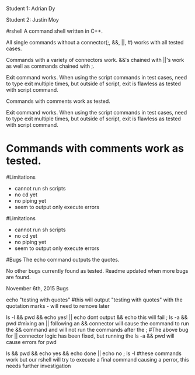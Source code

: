 
Student 1: Adrian Dy

Student 2: Justin Moy

#rshell
A command shell written in C++.

All single commands without a connector(;, &&, ||, #) works with all tested cases.

Commands with a variety of connectors work. &&'s chained with ||'s work as well as commands chained with ;.

Exit command works. When using the script commands in test cases, need to type exit multiple times,
but outside of script, exit is flawless as tested with script command.

Commands with comments work as tested.



Exit command works. When using the script commands in test cases, need to type exit multiple times,
but outside of script, exit is flawless as tested with script command.

Commands with comments work as tested.
=======

#Limitations
- cannot run sh scripts
- no cd yet
- no piping yet
- seem to output only execute errors




#Limitations
- cannot run sh scripts
- no cd yet
- no piping yet
- seem to output only execute errors

#Bugs
The echo command outputs the quotes.

No other bugs currently found as tested. Readme updated when more bugs are found.


November 6th, 2015 Bugs

echo "testing with quotes" #this will output "testing with quotes" with the quotation marks - will need to remove later

ls -l && pwd && echo yes! || echo dont output && echo this will fail ; ls -a && pwd #mixing an || following
an && connector will cause the command to run the && command and will not run the commands after the ; #The above bug for || connector logic has been fixed, but running the ls -a && pwd will cause errors for pwd

ls && pwd && echo yes && echo done || echo no ; ls -l #these commands work but our rshell will try to execute a final command
causing a perror, this needs further investigation
